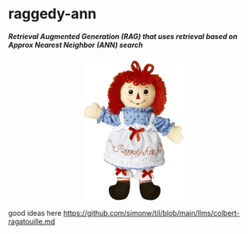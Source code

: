 # raggedy-ann
##### Retrieval Augmented Generation (RAG) that uses retrieval based on Approx Nearest Neighbor (ANN) search
<p align="center"><img src="image-assets/raggedy-ann.jpg" width="200"></p>

good ideas here https://github.com/simonw/til/blob/main/llms/colbert-ragatouille.md
